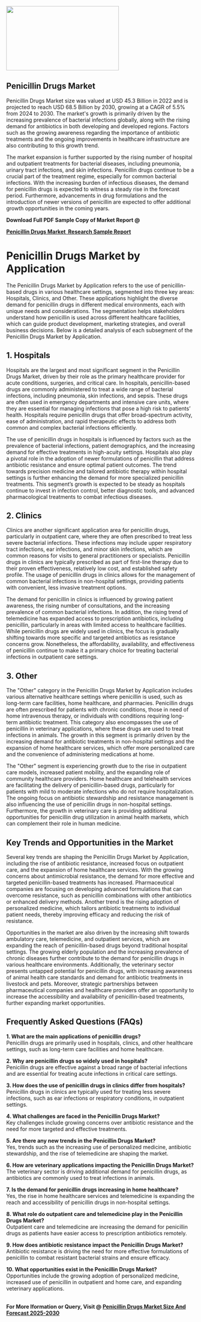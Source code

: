 <p><img class="alignnone size-medium wp-image-20088" src="https://ffe5etoiles.com/wp-content/uploads/2024/12/MST1-300x171.png" alt="" width="300" height="171" /></p><p><p> <h2>Penicillin Drugs Market </h2><p>Penicillin Drugs Market size was valued at USD 45.3 Billion in 2022 and is projected to reach USD 68.5 Billion by 2030, growing at a CAGR of 5.5% from 2024 to 2030. The market's growth is primarily driven by the increasing prevalence of bacterial infections globally, along with the rising demand for antibiotics in both developing and developed regions. Factors such as the growing awareness regarding the importance of antibiotic treatments and the ongoing improvements in healthcare infrastructure are also contributing to this growth trend.</p><p>The market expansion is further supported by the rising number of hospital and outpatient treatments for bacterial diseases, including pneumonia, urinary tract infections, and skin infections. Penicillin drugs continue to be a crucial part of the treatment regime, especially for common bacterial infections. With the increasing burden of infectious diseases, the demand for penicillin drugs is expected to witness a steady rise in the forecast period. Furthermore, advancements in drug formulations and the introduction of newer versions of penicillin are expected to offer additional growth opportunities in the coming years.</p></p><p><strong>Download Full PDF Sample Copy of Market Report @</strong></p><p><strong><a href="https://www.verifiedmarketreports.com/download-sample/?rid=373172&utm_source=Sites-google&utm_medium=265" target="_blank">Penicillin Drugs Market &nbsp;Research Sample Report</a></strong></p><p> <h1>Penicillin Drugs Market by Application</h1><p>The Penicillin Drugs Market by Application refers to the use of penicillin-based drugs in various healthcare settings, segmented into three key areas: Hospitals, Clinics, and Other. These applications highlight the diverse demand for penicillin drugs in different medical environments, each with unique needs and considerations. The segmentation helps stakeholders understand how penicillin is used across different healthcare facilities, which can guide product development, marketing strategies, and overall business decisions. Below is a detailed analysis of each subsegment of the Penicillin Drugs Market by Application.</p><h2>1. Hospitals</h2><p>Hospitals are the largest and most significant segment in the Penicillin Drugs Market, driven by their role as the primary healthcare provider for acute conditions, surgeries, and critical care. In hospitals, penicillin-based drugs are commonly administered to treat a wide range of bacterial infections, including pneumonia, skin infections, and sepsis. These drugs are often used in emergency departments and intensive care units, where they are essential for managing infections that pose a high risk to patients’ health. Hospitals require penicillin drugs that offer broad-spectrum activity, ease of administration, and rapid therapeutic effects to address both common and complex bacterial infections efficiently.</p><p>The use of penicillin drugs in hospitals is influenced by factors such as the prevalence of bacterial infections, patient demographics, and the increasing demand for effective treatments in high-acuity settings. Hospitals also play a pivotal role in the adoption of newer formulations of penicillin that address antibiotic resistance and ensure optimal patient outcomes. The trend towards precision medicine and tailored antibiotic therapy within hospital settings is further enhancing the demand for more specialized penicillin treatments. This segment’s growth is expected to be steady as hospitals continue to invest in infection control, better diagnostic tools, and advanced pharmacological treatments to combat infectious diseases.</p><h2>2. Clinics</h2><p>Clinics are another significant application area for penicillin drugs, particularly in outpatient care, where they are often prescribed to treat less severe bacterial infections. These infections may include upper respiratory tract infections, ear infections, and minor skin infections, which are common reasons for visits to general practitioners or specialists. Penicillin drugs in clinics are typically prescribed as part of first-line therapy due to their proven effectiveness, relatively low cost, and established safety profile. The usage of penicillin drugs in clinics allows for the management of common bacterial infections in non-hospital settings, providing patients with convenient, less invasive treatment options.</p><p>The demand for penicillin in clinics is influenced by growing patient awareness, the rising number of consultations, and the increasing prevalence of common bacterial infections. In addition, the rising trend of telemedicine has expanded access to prescription antibiotics, including penicillin, particularly in areas with limited access to healthcare facilities. While penicillin drugs are widely used in clinics, the focus is gradually shifting towards more specific and targeted antibiotics as resistance concerns grow. Nonetheless, the affordability, availability, and effectiveness of penicillin continue to make it a primary choice for treating bacterial infections in outpatient care settings.</p><h2>3. Other</h2><p>The "Other" category in the Penicillin Drugs Market by Application includes various alternative healthcare settings where penicillin is used, such as long-term care facilities, home healthcare, and pharmacies. Penicillin drugs are often prescribed for patients with chronic conditions, those in need of home intravenous therapy, or individuals with conditions requiring long-term antibiotic treatment. This category also encompasses the use of penicillin in veterinary applications, where these drugs are used to treat infections in animals. The growth in this segment is primarily driven by the increasing demand for antibiotic treatments in non-hospital settings and the expansion of home healthcare services, which offer more personalized care and the convenience of administering medications at home.</p><p>The "Other" segment is experiencing growth due to the rise in outpatient care models, increased patient mobility, and the expanding role of community healthcare providers. Home healthcare and telehealth services are facilitating the delivery of penicillin-based drugs, particularly for patients with mild to moderate infections who do not require hospitalization. The ongoing focus on antibiotic stewardship and resistance management is also influencing the use of penicillin drugs in non-hospital settings. Furthermore, the growth in veterinary care is providing additional opportunities for penicillin drug utilization in animal health markets, which can complement their role in human medicine.</p><h2>Key Trends and Opportunities in the Market</h2><p>Several key trends are shaping the Penicillin Drugs Market by Application, including the rise of antibiotic resistance, increased focus on outpatient care, and the expansion of home healthcare services. With the growing concerns about antimicrobial resistance, the demand for more effective and targeted penicillin-based treatments has increased. Pharmaceutical companies are focusing on developing advanced formulations that can overcome resistance, such as penicillin combinations with other antibiotics or enhanced delivery methods. Another trend is the rising adoption of personalized medicine, which tailors antibiotic treatments to individual patient needs, thereby improving efficacy and reducing the risk of resistance.</p><p>Opportunities in the market are also driven by the increasing shift towards ambulatory care, telemedicine, and outpatient services, which are expanding the reach of penicillin-based drugs beyond traditional hospital settings. The growing elderly population and the increasing prevalence of chronic diseases further contribute to the demand for penicillin drugs in various healthcare environments. Additionally, the veterinary sector presents untapped potential for penicillin drugs, with increasing awareness of animal health care standards and demand for antibiotic treatments in livestock and pets. Moreover, strategic partnerships between pharmaceutical companies and healthcare providers offer an opportunity to increase the accessibility and availability of penicillin-based treatments, further expanding market opportunities.</p><h2>Frequently Asked Questions (FAQs)</h2><p><strong>1. What are the main applications of penicillin drugs?</strong><br>Penicillin drugs are primarily used in hospitals, clinics, and other healthcare settings, such as long-term care facilities and home healthcare.</p><p><strong>2. Why are penicillin drugs so widely used in hospitals?</strong><br>Penicillin drugs are effective against a broad range of bacterial infections and are essential for treating acute infections in critical care settings.</p><p><strong>3. How does the use of penicillin drugs in clinics differ from hospitals?</strong><br>Penicillin drugs in clinics are typically used for treating less severe infections, such as ear infections or respiratory conditions, in outpatient settings.</p><p><strong>4. What challenges are faced in the Penicillin Drugs Market?</strong><br>Key challenges include growing concerns over antibiotic resistance and the need for more targeted and effective treatments.</p><p><strong>5. Are there any new trends in the Penicillin Drugs Market?</strong><br>Yes, trends such as the increasing use of personalized medicine, antibiotic stewardship, and the rise of telemedicine are shaping the market.</p><p><strong>6. How are veterinary applications impacting the Penicillin Drugs Market?</strong><br>The veterinary sector is driving additional demand for penicillin drugs, as antibiotics are commonly used to treat infections in animals.</p><p><strong>7. Is the demand for penicillin drugs increasing in home healthcare?</strong><br>Yes, the rise in home healthcare services and telemedicine is expanding the reach and accessibility of penicillin drugs in non-hospital settings.</p><p><strong>8. What role do outpatient care and telemedicine play in the Penicillin Drugs Market?</strong><br>Outpatient care and telemedicine are increasing the demand for penicillin drugs as patients have easier access to prescription antibiotics remotely.</p><p><strong>9. How does antibiotic resistance impact the Penicillin Drugs Market?</strong><br>Antibiotic resistance is driving the need for more effective formulations of penicillin to combat resistant bacterial strains and ensure efficacy.</p><p><strong>10. What opportunities exist in the Penicillin Drugs Market?</strong><br>Opportunities include the growing adoption of personalized medicine, increased use of penicillin in outpatient and home care, and expanding veterinary applications.</p><strong><br />For More Iformation or Query, Visit @ <a href="https://www.verifiedmarketreports.com/product/penicillin-drugs-market/" target="_blank">Penicillin Drugs Market Size And Forecast 2025-2030</a></strong></p>
